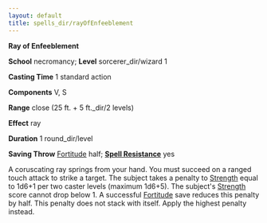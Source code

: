 ```yaml
---
layout: default
title: spells_dir/rayOfEnfeeblement
---
```

 **Ray of Enfeeblement**

**School** necromancy; **Level** sorcerer_dir/wizard 1

**Casting Time** 1 standard action

**Components** V, S

**Range** close (25 ft. + 5 ft._dir/2 levels)

**Effect** ray

**Duration** 1 round_dir/level

**Saving Throw** [Fortitude](../../combat#_fortitude) half; **[Spell Resistance](../../glossary#_spell-resistance)** yes

A coruscating ray springs from your hand. You must succeed on a ranged touch attack to strike a target. The subject takes a penalty to [Strength](../../gettingStarted#_strength) equal to 1d6+1 per two caster levels (maximum 1d6+5). The subject's [Strength](../../gettingStarted#_strength) score cannot drop below 1. A successful [Fortitude](../../combat#_fortitude) save reduces this penalty by half. This penalty does not stack with itself. Apply the highest penalty instead.

